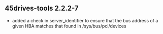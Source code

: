 ## 45drives-tools 2.2.2-7

* added a check in server_identifier to ensure that the bus address of a given HBA matches that found in /sys/bus/pci/devices